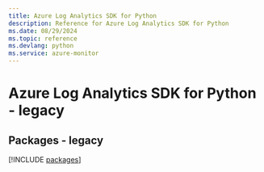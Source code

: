 ```yaml
---
title: Azure Log Analytics SDK for Python
description: Reference for Azure Log Analytics SDK for Python
ms.date: 08/29/2024
ms.topic: reference
ms.devlang: python
ms.service: azure-monitor
---
```

# Azure Log Analytics SDK for Python - legacy
## Packages - legacy
[!INCLUDE [packages](log-analytics-index.md)]